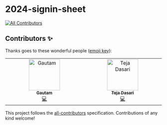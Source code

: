 # 2024-signin-sheet
<!-- ALL-CONTRIBUTORS-BADGE:START - Do not remove or modify this section -->
[![All Contributors](https://img.shields.io/badge/all_contributors-2-orange.svg?style=flat-square)](#contributors-)
<!-- ALL-CONTRIBUTORS-BADGE:END -->
## Contributors ✨

Thanks goes to these wonderful people ([emoji key](https://allcontributors.org/docs/en/emoji-key)):

<!-- ALL-CONTRIBUTORS-LIST:START - Do not remove or modify this section -->
<!-- prettier-ignore-start -->
<!-- markdownlint-disable -->
<table>
  <tbody>
    <tr>
      <td align="center" valign="top" width="14.28%"><a href="http://gautamk.com"><img src="https://avatars.githubusercontent.com/u/773293?v=4?s=100" width="100px;" alt="Gautam"/><br /><sub><b>Gautam</b></sub></a><br /><a href="https://github.com/uwb-css-bootup/2024-signin-sheet/commits?author=gautamk" title="Code">💻</a></td>
      <td align="center" valign="top" width="14.28%"><a href="https://github.com/O-xix"><img src="https://avatars.githubusercontent.com/u/99446316?v=4?s=100" width="100px;" alt="Teja Dasari"/><br /><sub><b>Teja Dasari</b></sub></a><br /><a href="https://github.com/uwb-css-bootup/2024-signin-sheet/commits?author=O-xix" title="Code">💻</a></td>
    </tr>
  </tbody>
</table>

<!-- markdownlint-restore -->
<!-- prettier-ignore-end -->

<!-- ALL-CONTRIBUTORS-LIST:END -->

This project follows the [all-contributors](https://github.com/all-contributors/all-contributors) specification. Contributions of any kind welcome!
